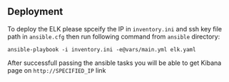 ## Deployment


To deploy the ELK please spceify the IP in `inventory.ini` and ssh key file path in `ansible.cfg` then run following command from `ansible` directory:


```
ansible-playbook -i inventory.ini -e@vars/main.yml elk.yaml
```

After successfull passing the ansible tasks you will be able to get Kibana page on `http://SPECIFIED_IP` link
